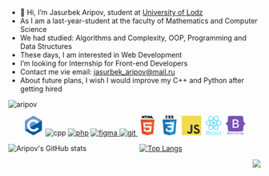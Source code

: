 - 👋 Hi, I’m Jasurbek Aripov, student at <a href="https://www.google.com/search?q=university+of+lodz&source=lmns&bih=625&biw=1366&hl=en&sa=X&ved=2ahUKEwji2ab_n4f1AhUFhP0HHVXDBDcQ_AUoAHoECAEQAA">University of Lodz</a>
- As I am a last-year-student at the faculty of Mathematics and Computer Science
- We had studied: Algorithms and Complexity, OOP, Programming and Data Structures 
- These days, I am interested in Web Development
- I’m looking for Internship for Front-end Developers
- Contact me vie email: jasurbek_aripov@mail.ru
- About future plans, I wish I would improve my C++ and Python after getting hired 

<p align="left"> <img src="https://github-profile-trophy.vercel.app/?username=aripovjr" alt="aripov"/></p>

<p align="center"> 
<a href="https://www.cprogramming.com/" target="_blank" rel="noreferrer"> <img src="https://raw.githubusercontent.com/devicons/devicon/master/icons/c/c-original.svg" alt="c" width="40" height="40"/></a> 
<img src="https://raw.githubusercontent.com/isocpp/logos/master/cpp_logo.png" alt="cpp" width="38" height="38"/>
<a href="#" target="_blank" rel="noreferrer"> <img src="https://www.vectorlogo.zone/logos/php/php-icon.svg" alt="php" width="40" height="40"/></a>
<a href="https://www.figma.com/" target="_blank" rel="noreferrer"> <img src="https://www.vectorlogo.zone/logos/figma/figma-icon.svg" alt="figma" width="40" height="40"/> </a> <a href="https://git-scm.com/" target="_blank" rel="noreferrer"> <img src="https://www.vectorlogo.zone/logos/git-scm/git-scm-icon.svg" alt="git" width="40" height="40"/> </a> <a href="https://www.w3.org/html/" target="_blank" rel="noreferrer"> <img src="https://raw.githubusercontent.com/devicons/devicon/master/icons/html5/html5-original-wordmark.svg" alt="html5" width="40" height="40"/></a>
<a href="https://www.w3schools.com/css/" target="_blank" rel="noreferrer"> <img src="https://raw.githubusercontent.com/devicons/devicon/master/icons/css3/css3-original-wordmark.svg" alt="css3" width="40" height="40"/></a>
<a href="https://developer.mozilla.org/en-US/docs/Web/JavaScript" target="_blank" rel="noreferrer"><img src="https://raw.githubusercontent.com/devicons/devicon/master/icons/javascript/javascript-original.svg" alt="javascript" width="40" height="40"/></a>
<a href="https://reactjs.org/" target="_blank" rel="noreferrer"> <img src="https://raw.githubusercontent.com/devicons/devicon/master/icons/react/react-original-wordmark.svg" alt="react" width="40" height="40"/></a>
<a href="https://getbootstrap.com" target="_blank" rel="noreferrer"> <img src="https://raw.githubusercontent.com/devicons/devicon/master/icons/bootstrap/bootstrap-plain-wordmark.svg" alt="bootstrap" width="40" height="40"/> </a> </p>


![Aripov's GitHub stats](https://github-readme-stats.vercel.app/api?username=aripovjr&show_icons=true&theme=tokyonight) &nbsp; &nbsp; &nbsp; &nbsp; &nbsp; &nbsp; &nbsp; &nbsp;  &nbsp; &nbsp;  &nbsp; &nbsp; &nbsp; <span>[![Top Langs](https://github-readme-stats.vercel.app/api/top-langs/?username=aripovjr&layout=compact&theme=tokyonight)](https://github.com/aripovjr/github-readme-stats)</span>

<p align="right">
<img src="https://profile-counter.glitch.me/aripovjr/count.svg" "text-align:center">
</p>

<!---
aripovjr/aripovjr is a ✨ special ✨ repository because its `README.md` (this file) appears on your GitHub profile.
You can click the Preview link to take a look at your changes.
--->
